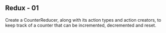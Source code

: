 ## Redux - 01

Create a CounterReducer, along with its action types and action creators, to keep track of a counter that can be incremented, decremented and reset.